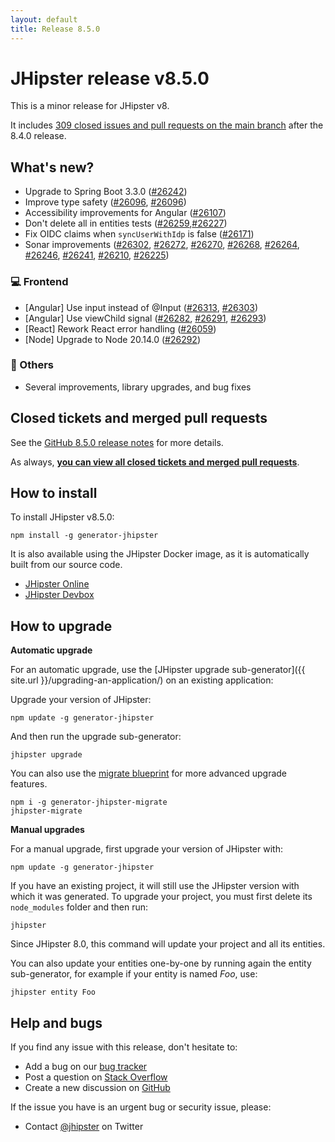 ```yaml
---
layout: default
title: Release 8.5.0
---
```


# JHipster release v8.5.0

This is a minor release for JHipster v8. 

It includes [309 closed issues and pull requests on the main branch](https://github.com/jhipster/generator-jhipster/issues?q=is:closed+milestone:8.5.0) after the 8.4.0 release.

## What's new?

- Upgrade to Spring Boot 3.3.0 ([#26242](https://github.com/jhipster/generator-jhipster/pull/26242))
- Improve type safety ([#26096](https://github.com/jhipster/generator-jhipster/pull/26096), [#26096](https://github.com/jhipster/generator-jhipster/pull/26096))
- Accessibility improvements for Angular ([#26107](https://github.com/jhipster/generator-jhipster/pull/26107))
- Don't delete all in entities tests ([#26259](https://github.com/jhipster/generator-jhipster/pull/26259),[#26227](https://github.com/jhipster/generator-jhipster/pull/26227))
- Fix OIDC claims when `syncUserWithIdp` is false ([#26171](https://github.com/jhipster/generator-jhipster/pull/26171))
- Sonar improvements ([#26302](https://github.com/jhipster/generator-jhipster/pull/26302), [#26272](https://github.com/jhipster/generator-jhipster/pull/26272), [#26270](https://github.com/jhipster/generator-jhipster/pull/26270), [#26268](https://github.com/jhipster/generator-jhipster/pull/26268), [#26264](https://github.com/jhipster/generator-jhipster/pull/26264), [#26246](https://github.com/jhipster/generator-jhipster/pull/26246), [#26241](https://github.com/jhipster/generator-jhipster/pull/26241), [#26210](https://github.com/jhipster/generator-jhipster/pull/26210), [#26225](https://github.com/jhipster/generator-jhipster/pull/26225))

### :computer: Frontend

- [Angular] Use input instead of @Input ([#26313](https://github.com/jhipster/generator-jhipster/pull/26313), [#26303](https://github.com/jhipster/generator-jhipster/pull/26303))
- [Angular] Use viewChild signal ([#26282](https://github.com/jhipster/generator-jhipster/pull/26282), [#26291](https://github.com/jhipster/generator-jhipster/pull/26291), [#26293](https://github.com/jhipster/generator-jhipster/pull/26293)) 
- [React] Rework React error handling ([#26059](https://github.com/jhipster/generator-jhipster/pull/26059))
- [Node] Upgrade to Node 20.14.0 ([#26292](https://github.com/jhipster/generator-jhipster/pull/26292))

### :scroll: Others

- Several improvements, library upgrades, and bug fixes 

## Closed tickets and merged pull requests

See the [GitHub 8.5.0 release notes](https://github.com/jhipster/generator-jhipster/releases/tag/v8.5.0) for more details.

As always, **[you can view all closed tickets and merged pull requests](https://github.com/jhipster/generator-jhipster/issues?q=is:closed+milestone:8.5.0)**.

## How to install

To install JHipster v8.5.0:

    npm install -g generator-jhipster

It is also available using the JHipster Docker image, as it is automatically built from our source code.

- [JHipster Online](https://start.jhipster.tech)
- [JHipster Devbox](https://github.com/jhipster/jhipster-devbox)

## How to upgrade

**Automatic upgrade**

For an automatic upgrade, use the [JHipster upgrade sub-generator]({{ site.url }}/upgrading-an-application/) on an existing application:

Upgrade your version of JHipster:

```
npm update -g generator-jhipster
```

And then run the upgrade sub-generator:

```
jhipster upgrade
```

You can also use the [migrate blueprint](https://github.com/jhipster/generator-jhipster-migrate) for more advanced upgrade features. 

```
npm i -g generator-jhipster-migrate
jhipster-migrate
```

**Manual upgrades**

For a manual upgrade, first upgrade your version of JHipster with:

```
npm update -g generator-jhipster
```

If you have an existing project, it will still use the JHipster version with which it was generated.
To upgrade your project, you must first delete its `node_modules` folder and then run:

```
jhipster
```

Since JHipster 8.0, this command will update your project and all its entities. 

You can also update your entities one-by-one by running again the entity sub-generator, for example if your entity is named _Foo_, use:

```
jhipster entity Foo
```

## Help and bugs

If you find any issue with this release, don't hesitate to:

- Add a bug on our [bug tracker](https://github.com/jhipster/generator-jhipster/issues?state=open)
- Post a question on [Stack Overflow](http://stackoverflow.com/tags/jhipster/info)
- Create a new discussion on [GitHub](https://github.com/jhipster/generator-jhipster/discussions)

If the issue you have is an urgent bug or security issue, please:

- Contact [@jhipster](https://twitter.com/jhipster) on Twitter
